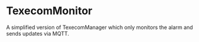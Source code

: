 # TexecomMonitor

A simplified version of TexecomManager which only monitors the alarm and sends updates via MQTT.